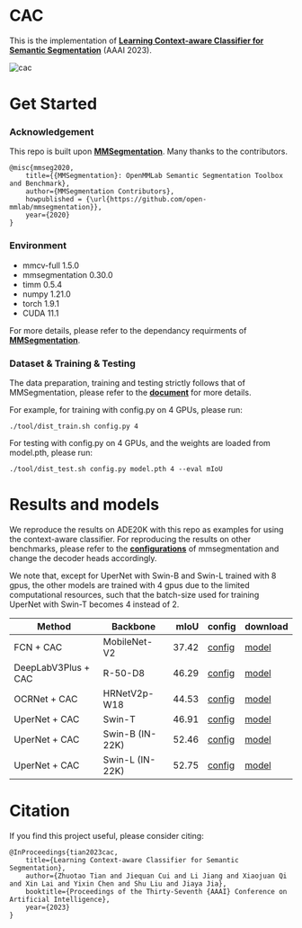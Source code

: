 # CAC
This is the implementation of [**Learning Context-aware Classifier for Semantic Segmentation**](https://arxiv.org/abs/2010.05210) (AAAI 2023). 

![cac](https://user-images.githubusercontent.com/68939582/219602560-2e6d85ef-ce07-48cd-ae76-08c21cdf45d6.png)


# Get Started

### Acknowledgement
This repo is built upon [**MMSegmentation**](https://github.com/open-mmlab/mmsegmentation). Many thanks to the contributors.

```
@misc{mmseg2020,
    title={{MMSegmentation}: OpenMMLab Semantic Segmentation Toolbox and Benchmark},
    author={MMSegmentation Contributors},
    howpublished = {\url{https://github.com/open-mmlab/mmsegmentation}},
    year={2020}
}
```

### Environment
+ mmcv-full 1.5.0
+ mmsegmentation 0.30.0
+ timm 0.5.4
+ numpy 1.21.0
+ torch 1.9.1
+ CUDA 11.1
    
For more details, please refer to the dependancy requirments of [**MMSegmentation**](https://github.com/open-mmlab/mmsegmentation).


### Dataset & Training & Testing
The data preparation, training and testing strictly follows that of MMSegmentation, please refer to the [**document**](https://mmsegmentation.readthedocs.io/en/latest/) for more details.

For example, for training with config.py on 4 GPUs, please run:

    ./tool/dist_train.sh config.py 4 
    
For testing with config.py on 4 GPUs, and the weights are loaded from model.pth, please run:

    ./tool/dist_test.sh config.py model.pth 4 --eval mIoU

# Results and models
We reproduce the results on ADE20K with this repo as examples for using the context-aware classifier. For reproducing the results on other benchmarks, please refer to the [**configurations**](https://github.com/open-mmlab/mmsegmentation/tree/master/configs) of mmsegmentation and change the decoder heads accordingly. 

We note that, except for UperNet with Swin-B and Swin-L trained with 8 gpus, the other models are trained with 4 gpus due to the limited computational resources, such that the batch-size used for training UperNet with Swin-T becomes 4 instead of 2. 

| Method | Backbone |   mIoU | config                                                                                                                | download                                                                                                                                                                                                                                                                                                                               |
| ------ | -------- |   ----: | --------------------------------------------------------------------------------------------------------------------- | -------------------------------------------------------------------------------------------------------------------------------------------------------------------------------------------------------------------------------------------------------------------------------------------------------------------------------------- |
| FCN + CAC                     | MobileNet-V2  | 37.42 | [config](https://github.com/tianzhuotao/Context-aware-Classifier/blob/main/configs/mobilenet_v2/fcn_m-v2-d8_512x512_160k_ade20k_cac.py)  | [model](https://mycuhk-my.sharepoint.com/:u:/g/personal/1155122171_link_cuhk_edu_hk/EcpUuw52_8VNj5MML2v3UxgBFvOjq1uS_OBG-DWFeS3jOQ?e=aPE2N5)      |
| DeepLabV3Plus + CAC           | R-50-D8       | 46.29 | [config](https://github.com/tianzhuotao/Context-aware-Classifier/blob/main/configs/deeplabv3plus/deeplabv3plus_r50-d8_512x512_160k_ade20k_cac.py)  | [model](https://mycuhk-my.sharepoint.com/:u:/g/personal/1155122171_link_cuhk_edu_hk/ESnimdpoLbtIkQJNEsw-oo8BBIzZJdvRX8wvb0mArmsisQ?e=OKGeCk)      |
|  OCRNet + CAC                 | HRNetV2p-W18  | 44.53 | [config](https://github.com/tianzhuotao/Context-aware-Classifier/blob/main/configs/ocrnet/ocrnet_hr18_512x512_160k_ade20k_cac.py)  | [model](https://mycuhk-my.sharepoint.com/:u:/g/personal/1155122171_link_cuhk_edu_hk/EbY82J1OOL9NkTaJZ5vtFf8BDrMS9SKt0J16ZougM9T1_A?e=7S87u8)      |
|  UperNet + CAC                 | Swin-T       | 46.91 |  [config](https://github.com/tianzhuotao/Context-aware-Classifier/blob/main/configs/swin/upernet_swin_tiny_patch4_window7_512x512_160k_ade20k_pretrain_224x224_1K_bs4_cac.py)  | [model](https://mycuhk-my.sharepoint.com/:u:/g/personal/1155122171_link_cuhk_edu_hk/Ee3esPXw8SxPhJWo3P-l57AB6kETREaO12G6j3ySonXCHQ?e=SkHU79)      |
|  UperNet + CAC        | Swin-B  (IN-22K)      | 52.46 |  [config](https://github.com/tianzhuotao/Context-aware-Classifier/blob/main/configs/swin/upernet_swin_base_patch4_window12_512x512_160k_ade20k_pretrain_384x384_22K_cac.py)  | [model](https://mycuhk-my.sharepoint.com/:u:/g/personal/1155122171_link_cuhk_edu_hk/EW34a-ogeNBLgHyxP8aTlGkBjPB08ynCXoqFi4BLyYgi5g?e=lP9QvE)      |
|  UperNet + CAC        | Swin-L  (IN-22K)      | 52.75 |  [config](https://github.com/tianzhuotao/Context-aware-Classifier/blob/main/configs/swin/upernet_swin_large_patch4_window12_512x512_160k_ade20k_pretrain_384x384_22K_cac.py)  | [model](https://mycuhk-my.sharepoint.com/:u:/g/personal/1155122171_link_cuhk_edu_hk/EenCUmdIjpBFtlIDt6-7pJcB46zF2S4SxhRzRGSbdvROdQ?e=cgGvhh)     |




# Citation

If you find this project useful, please consider citing:
```
@InProceedings{tian2023cac,
    title={Learning Context-aware Classifier for Semantic Segmentation},
    author={Zhuotao Tian and Jiequan Cui and Li Jiang and Xiaojuan Qi and Xin Lai and Yixin Chen and Shu Liu and Jiaya Jia},
    booktitle={Proceedings of the Thirty-Seventh {AAAI} Conference on Artificial Intelligence},
    year={2023}
}
```

